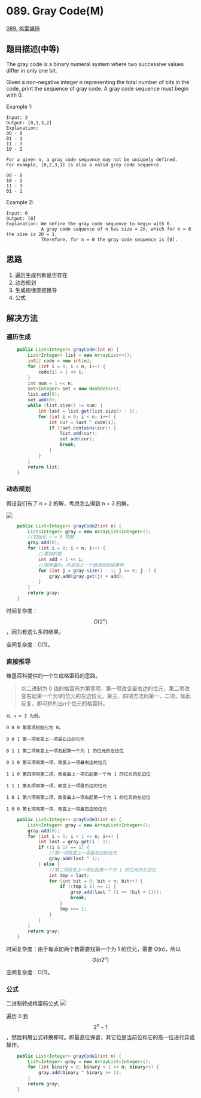 # 089. Gray Code\(M\)

[089. 格雷编码](https://leetcode-cn.com/problems/gray-code/)

## 题目描述\(中等\)

The gray code is a binary numeral system where two successive values differ in only one bit.

Given a non-negative integer n representing the total number of bits in the code, print the sequence of gray code. A gray code sequence must begin with 0.

Example 1:

```
Input: 2
Output: [0,1,3,2]
Explanation:
00 - 0
01 - 1
11 - 3
10 - 2

For a given n, a gray code sequence may not be uniquely defined.
For example, [0,2,3,1] is also a valid gray code sequence.

00 - 0
10 - 2
11 - 3
01 - 1
```

Example 2:

```
Input: 0
Output: [0]
Explanation: We define the gray code sequence to begin with 0.
             A gray code sequence of n has size = 2n, which for n = 0 the size is 20 = 1.
             Therefore, for n = 0 the gray code sequence is [0].
```

## 思路

1. 遍历生成判断是否存在
2. 动态规划
3. 生成规律直接推导
4. 公式

## 解决方法

### 遍历生成

```java
    public List<Integer> grayCode(int n) {
        List<Integer> list = new ArrayList<>();
        int[] code = new int[n];
        for (int i = 0; i < n; i++) {
            code[i] = 1 << i;
        }
        int num = 1 << n;
        Set<Integer> set = new HashSet<>();
        list.add(0);
        set.add(0);
        while (list.size() != num) {
            int last = list.get(list.size() - 1);
            for (int i = 0; i < n; i++) {
                int cur = last ^ code[i];
                if (!set.contains(cur)) {
                    list.add(cur);
                    set.add(cur);
                    break;
                }
            }
        }
        return list;
    }
```

### 动态规划

假设我们有了 n = 2 的解，考虑怎么得到 n = 3 的解。

![](/assets/001-100/089-s-2-1.png)

```java
    public List<Integer> grayCode2(int n) {
        List<Integer> gray = new ArrayList<Integer>();
        //初始化 n = 0 的解
        gray.add(0);
        for (int i = 0; i < n; i++) {
            //要加的数
            int add = 1 << i;
            //倒序遍历，并且加上一个值添加到结果中
            for (int j = gray.size() - 1; j >= 0; j--) {
                gray.add(gray.get(j) + add);
            }
        }
        return gray;
    }
```

时间复杂度：$$ O(2^n) $$，因为有这么多的结果。

空间复杂度：O\(1\)。

### 直接推导

维基百科提供的一个生成格雷码的思路。

> 以二进制为 0 值的格雷码为第零项，第一项改变最右边的位元，第二项改变右起第一个为1的位元的左边位元，第三、四项方法同第一、二项，如此反复，即可排列出n个位元的格雷码。

```
以 n = 3 为例。

0 0 0 第零项初始化为 0。

0 0 1 第一项改变上一项最右边的位元

0 1 1 第二项改变上一项右起第一个为 1 的位元的左边位

0 1 0 第三项同第一项，改变上一项最右边的位元

1 1 0 第四项同第二项，改变最上一项右起第一个为 1 的位元的左边位

1 1 1 第五项同第一项，改变上一项最右边的位元

1 0 1 第六项同第二项，改变最上一项右起第一个为 1 的位元的左边位

1 0 0 第七项同第一项，改变上一项最右边的位元
```

```java
    public List<Integer> grayCode3(int n) {
        List<Integer> gray = new ArrayList<Integer>();
        gray.add(0);
        for (int i = 1; i < 1 << n; i++) {
            int last = gray.get(i - 1);
            if ((i & 1) == 1) {
                //第一项改变上一项最右边的位元
                gray.add(last ^ 1);
            } else {
                //第二项改变上一项右起第一个为 1 的位元的左边位
                int tmp = last;
                for (int bit = 0; bit < n; bit++) {
                    if ((tmp & 1) == 1) {
                        gray.add(last ^ (1 << (bit + 1)));
                        break;
                    }
                    tmp >>= 1;
                }
            }
        }
        return gray;
    }
```

时间复杂度：由于每添加两个数需要找第一个为 1 的位元，需要 O\(n\)，所以 $$ O(n2^n) $$

空间复杂度：O\(1\)。

### 公式

二进制转成格雷码公式
![](/assets/001-100/089-s-4-1.png)

遍历 0 到 $$ 2^n-1 $$，然后利用公式转换即可。即最高位保留，其它位是当前位和它的高一位进行异或操作。

```java
    public List<Integer> grayCode1(int n) {
        List<Integer> gray = new ArrayList<Integer>();
        for (int binary = 0; binary < 1 << n; binary++) {
            gray.add(binary ^ binary >> 1);
        }
        return gray;
    }

```
